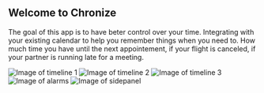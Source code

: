 ## Welcome to Chronize

The goal of this app is to have beter control over your time. Integrating with your existing calendar to help you remember things when you need to.
How much time you have until the next appointement, if your flight is canceled, if your partner is running late for a meeting.


![Image of timeline 1](https://yqi6ww.db.files.1drv.com/y4mccQ2i7Ob_uW2_JnoGiXOB5Pgzkw4oPAjFQ6-11YKODhyc-R9IZDZxT8DBUKxb8KYTXEGRHInyWBYuqRtp3i8FLbLL_132WDQUHXgyPP4OIbOGsAKT2pNU4Qq0B52P1m0cOcTF5eb2UCM8DO6NUIRpvgMgaFOWHqbOG9VHZ-uRpF3_ZkAphC4NDkuFit9YsZOF3_kQzRnOxVjex4-FeXELA?width=144&height=256&cropmode=none)
![Image of timeline 2](https://zrfizq.db.files.1drv.com/y4mwhRXQOnkB5XdERRg9Xe-wWIrmB9AAzewlhaR1QzXzTDkePa9o4XZC-2RgFP9jap8OSI4A6ZUdb7frT9oQSh83wtakH2ebyzEjYJ1KXyB4a4vlbYg9wD5R27BSpY3xdirr2xjCTJxyc7DVC6epBV2Juui7frxJbgzbBuNSUud7DZFHK0oTNyPdayCoE3AickpeMWzY8hocvqpEsvHS3_KzA?width=144&height=256&cropmode=none)
![Image of timeline 3](https://ly6uia.db.files.1drv.com/y4mnX_rZwvkjonqF_sY6Jq0yU_Iyq-yezYUB4vCGAhKywnbGbeheyuHbuNIZXJE159zU84y-O-1_x8EqVhsVlSSCXN-2C5grcNF-vyPEbVgTW8SN4iMaxflLax8mmRph1bEUi9C_9789VF1LAP_j_9ajsTQWqIOFIMksqLPHq5ToT_qGaDw1uvxawiz4NEhT0bRgx9JhjWAQ0eOfKfcTbRTJw?width=375&height=667&cropmode=none)
![Image of alarms](https://yqi5ww.db.files.1drv.com/y4mNbGUicvumbHwmdbMuciLMJJ9rHNPneIA5SIDq8DLlq6G5RQsllvKUINfrs8axE77aAZZeHNrVpBXGK28FBZD4t6-llOTX4uw5HbKxxPg-qhcEFYIrOt87nQOKat-q9gz9-DnBbFUdUjVMd8QMEI4lW8Gwqq_susP0Mn7CXZ4Vhh6d4twe8wD1OkexlSkaWqmaBOIYjK3BLn98n1izayOqQ?width=144&height=256&cropmode=none)
![Image of sidepanel](https://mwaxqw.db.files.1drv.com/y4m-pcGfxVDJDjvH0ngsml6Q_4uTjx1z2dwfdxIj93jakjnFqkNOfWgUCZpGYlcoKpgoHpcNiuVrr-arpJR-Mqu8UTeLmb0AQKPn_7AXfwLPa9slw4MHDWOGTvNc0wU_jz4SuKwgsDzpvzvh2-pzqkgQwUnnUmQc2JifD5Kwef0ES_wfM8PWuexRuGbQ0AVdxQk4UHbEWPdEW2KSbQiutnx_g?width=144&height=256&cropmode=none)
